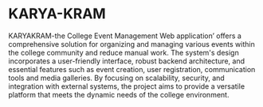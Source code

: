 # KARYA-KRAM
KARYAKRAM-the College Event Management Web application’ offers a comprehensive solution for organizing and managing various events within the college community and reduce manual work. The system's design incorporates a user-friendly interface, robust backend architecture, and essential features such as event creation, user registration, communication tools and  media galleries. By focusing on scalability, security, and integration with external systems, the project aims to provide a versatile platform that meets the dynamic needs of the college environment.
